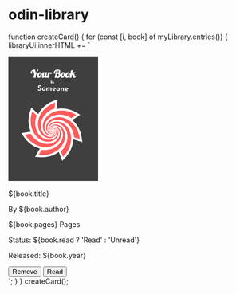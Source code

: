 # odin-library

function createCard() {
for (const [i, book] of myLibrary.entries()) {
libraryUi.innerHTML += `
<div id="card-${i}" class="card-book">
<img src="images/Drawing.jpeg" alt="book cover" width="180" />
<div class="book-info">
<p id="title">${book.title}</p>
      <p>
        By
        <span id="author">${book.author}</span>
</p>
<p>
<span id="pages">${book.pages}</span>
        Pages
      </p>
      <p>
        Status:
        <span id="read">${book.read ? 'Read' : 'Unread'}</span>
</p>
<p>
Released:
<span id="year">${book.year}</span>
</p>
<div class="buttons">
<button type="button" class="btn-remove">Remove</button>
<button type="button" class="btn-read">Read</button>
</div>
</div>

  </div>
    `;
  }
}
createCard();
